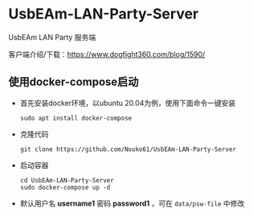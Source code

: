 # UsbEAm-LAN-Party-Server
UsbEAm LAN Party 服务端

客户端介绍/下载：https://www.dogfight360.com/blog/1590/

## 使用docker-compose启动

* 首先安装docker环境，以ubuntu 20.04为例，使用下面命令一键安装

  ```
  sudo apt install docker-compose
  ```

* 克隆代码

  ```
  git clone https://github.com/Nouko61/UsbEAm-LAN-Party-Server
  ```

* 启动容器

  ```
  cd UsbEAm-LAN-Party-Server
  sudo docker-compose up -d
  ```

* 默认用户名 **username1** 密码 **password1** ，可在 ```data/psw-file``` 中修改
